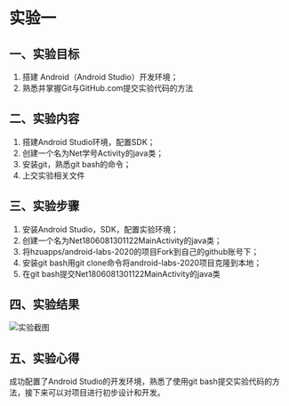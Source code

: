 # 实验一 
  ## 一、实验目标 
  1. 搭建 Android（Android Studio）开发环境； 
  2. 熟悉并掌握Git与GitHub.com提交实验代码的方法  
  
   ## 二、实验内容 
  1. 搭建Android Studio环境，配置SDK； 
  2. 创建一个名为Net学号Activity的java类； 
  3. 安装git，熟悉git bash的命令； 
  4. 上交实验相关文件 
  
   ## 三、实验步骤 
  1. 安装Android Studio，SDK，配置实验环境； 
  2. 创建一个名为Net1806081301122MainActivity的java类； 
  3. 将hzuapps/android-labs-2020的项目Fork到自己的github账号下； 
  4. 安装git bash用git clone命令将android-labs-2020项目克隆到本地； 
  5. 在git bash提交Net1806081301122MainActivity的java类 
  
   ## 四、实验结果 
  ![实验截图](https://github.com/Chenweikang2/android-labs-2020/raw/master/students/net1806081301122/1.png)
  
   ## 五、实验心得 
  成功配置了Android Studio的开发环境，熟悉了使用git bash提交实验代码的方法，接下来可以对项目进行初步设计和开发。 
